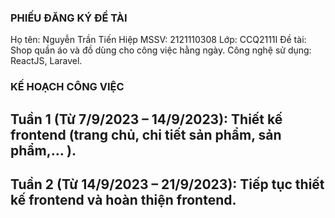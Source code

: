 ### PHIẾU ĐĂNG KÝ ĐỀ TÀI

Họ tên: Nguyễn Trần Tiến Hiệp
MSSV: 2121110308
Lớp: CCQ2111I
Đề tài: Shop quần áo và đồ dùng cho công việc hằng ngày.
Công nghệ sử dụng: ReactJS, Laravel. 

### KẾ HOẠCH CÔNG VIỆC

## Tuần 1 (Từ 7/9/2023 – 14/9/2023): Thiết kế frontend (trang chủ, chi tiết sản phẩm, sản phẩm,… ).
## Tuần 2 (Từ 14/9/2023 – 21/9/2023): Tiếp tục thiết kế frontend và hoàn thiện frontend.

